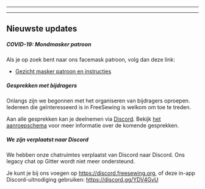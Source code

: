 ***

***

## Nieuwste updates

##### COVID-19: Mondmasker patroon

Als je op zoek bent naar ons facemask patroon, volg dan deze link:

- [Gezicht masker patroon en instructies](/blog/facemask-frenzy)

##### Gesprekken met bijdragers

Onlangs zijn we begonnen met het organiseren van bijdragers oproepen. Iedereen die geïnteresseerd is in FreeSewing is welkom om toe te treden.

Aan alle gesprekken kan je deelnemen via [Discord](https://discord.freesewing.org/). Bekijk [het aanroepschema](/community/calls/) voor meer informatie over de komende gesprekken.

##### We zijn verplaatst naar Discord

We hebben onze chatruimtes verplaatst van Discord naar Discord. Ons legacy chat op Gitter wordt niet meer ondersteund.

Je kunt je bij ons voegen op https://discord.freesewing.org, of deze in-app Discord-uitnodiging gebruiken: https://discord.gg/YDV4GvU
